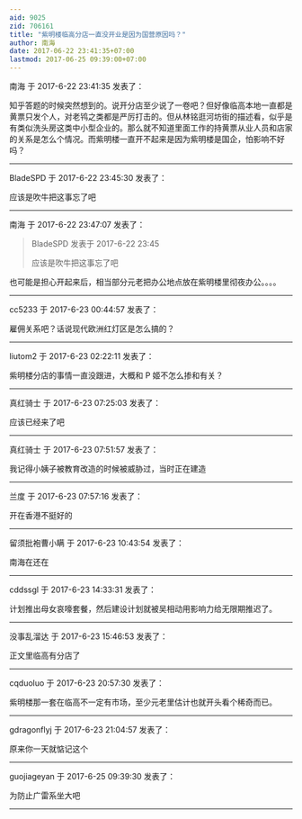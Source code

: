 ```yaml
---
aid: 9025
zid: 706161
title: "紫明楼临高分店一直没开业是因为国营原因吗？"
author: 南海
date: 2017-06-22 23:41:35+07:00
lastmod: 2017-06-25 09:39:00+07:00
---
```


南海 于 2017-6-22 23:41:35 发表了：

知乎答题的时候突然想到的。说开分店至少说了一卷吧？但好像临高本地一直都是黄票只发个人，对老鸨之类都是严厉打击的。但从林铭逛河坊街的描述看，似乎是有类似洗头房这类中小型企业的。那么就不知道里面工作的持黄票从业人员和店家的关系是怎么个情况。而紫明楼一直开不起来是因为紫明楼是国企，怕影响不好吗？

---

BladeSPD 于 2017-6-22 23:45:30 发表了：

应该是吹牛把这事忘了吧

---

南海 于 2017-6-22 23:47:07 发表了：

> BladeSPD 发表于 2017-6-22 23:45
>
> 应该是吹牛把这事忘了吧

也可能是担心开起来后，相当部分元老把办公地点放在紫明楼里彻夜办公。。。。

---

cc5233 于 2017-6-23 00:44:57 发表了：

雇佣关系吧？话说现代欧洲红灯区是怎么搞的？

---

liutom2 于 2017-6-23 02:22:11 发表了：

紫明楼分店的事情一直没跟进，大概和 P 姬不怎么掺和有关？

---

真红骑士 于 2017-6-23 07:25:03 发表了：

应该已经来了吧

---

真红骑士 于 2017-6-23 07:51:57 发表了：

我记得小姨子被教育改造的时候被威胁过，当时正在建造

---

兰度 于 2017-6-23 07:57:16 发表了：

开在香港不挺好的

---

留须批袍曹小瞒 于 2017-6-23 10:43:54 发表了：

南海在还在

---

cddssgl 于 2017-6-23 14:33:31 发表了：

计划推出母女哀嚎套餐，然后建设计划就被吴相动用影响力给无限期推迟了。

---

没事乱溜达 于 2017-6-23 15:46:53 发表了：

正文里临高有分店了

---

cqduoluo 于 2017-6-23 20:57:30 发表了：

紫明楼那一套在临高不一定有市场，至少元老里估计也就开头看个稀奇而已。

---

gdragonflyj 于 2017-6-23 21:04:57 发表了：

原来你一天就惦记这个

---

guojiageyan 于 2017-6-25 09:39:30 发表了：

为防止广雷系坐大吧

---
